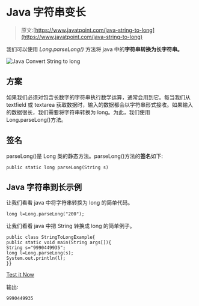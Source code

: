 # Java 字符串变长

> 原文:[https://www.javatpoint.com/java-string-to-long](https://www.javatpoint.com/java-string-to-long)

我们可以使用 *Long.parseLong()* 方法将 java 中的**字符串转换为长字符串。**

![Java Convert String to long](../Images/77a90ca3490d33817bc1f717e398de4b.png)

## 方案

如果我们必须对包含长数字的字符串执行数学运算，通常会用到它。每当我们从 textfield 或 textarea 获取数据时，输入的数据都会以字符串形式接收。如果输入的数据很长，我们需要将字符串转换为 long。为此，我们使用 Long.parseLong()方法。

## 签名

parseLong()是 Long 类的静态方法。parseLong()方法的**签名**如下:

```
public static long parseLong(String s)

```

## Java 字符串到长示例

让我们看看 java 中将字符串转换为 long 的简单代码。

```
long l=Long.parseLong("200");

```

让我们看看 java 中把 String 转换成 long 的简单例子。

```
public class StringToLongExample{
public static void main(String args[]){
String s="9990449935";
long l=Long.parseLong(s);
System.out.println(l);
}}

```

[Test it Now](https://www.javatpoint.com/opr/test.jsp?filename=StringToLongExample)

输出:

```
9990449935

```